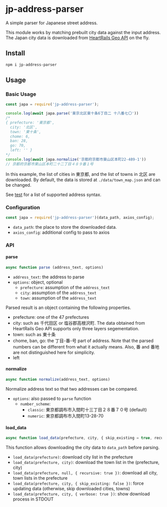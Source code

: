 # jp-address-parser

A simple parser for Japanese street address.

This module works by matching prebuilt city data against the input address.
The Japan city data is downloaded from [HeartRails Geo API](http://geoapi.heartrails.com/api.html) on the fly.

## Install

```bash
npm i jp-address-parser
```

## Usage

### Basic Usage

```javascript
const japa = require('jp-address-parser');

console.log(await japa.parse('東京北区東十条6丁目二 十八番七〇'))
/*
{ prefecture: '東京都',
  city: '北区',
  town: '東十条',
  chome: 6,
  ban: 28,
  go: 70,
  left: '' }
*/
console.log(await japa.normalize('京都府京都市東山区本町22-489-1'))
// 京都府京都市東山区本町二十二丁目４８９番１号
```

In this example, the list of cities in 東京都, and the list of towns in 北区 are downloaded.
By default, the data is stored at `./data/town_map.json` and can be changed.

See [test](test/test.js) for a list of supported address syntax.

### Configuration

```javascript
const japa = require('jp-address-parser')(data_path, axios_config);
```

- `data_path`: the place to store the downloaded data.
- `axios_config`: additional config to pass to axios

### API

#### parse

```javascript
async function parse (address_text, options)
```

- `address_text`: the address to parse
- `options`: object, optional
  - `prefecture`: assumption of the `address_text`
  - `city`: assumption of the `address_text`
  - `town`: assumption of the `address_text`

Parsed result is an object containing the following properties.
- prefecture: one of the 47 prefectures
- city: such as 千代田区 or 塩谷郡高根沢町. The data obtained from HeartRails Geo API supports only three layers segementation.
- town: such as 東十条
- chome, ban, go: the 丁目-番-号 part of address. Note that the parsed numbers can be different from what it actually means. Also, 番 and 番地 are not distinguished here for simplicity.
- left

#### normalize

```javascript
async function normalize(address_text, options)
```

Normalize address text so that two addresses can be compared.

- `options`: also passed to `parse` function
  - `number_scheme`:
    - `classic`: 東京都調布市入間町十三丁目２８番７０号 (default)
    - `numeric`: 東京都調布市入間町13-28-70

#### load_data

```javascript
async function load_data(prefecture, city, { skip_existing = true, recursive = false, verbose = false } = {})
```

This function allows downloading the city data to `data_path` before parsing.

- `load_data(prefecture)`: download city list in the prefecture
- `load_data(prefecture, city)`: download the town list in the (prefecture, city)
- `load_data(prefecture, null, { recursive: true })`: download all city, town lists in the prefecture
- `load_data(prefecture, city, { skip_existing: false })`: force updating data (otherwise, skip downloaded cities, towns)
- `load_data(prefecture, city, { verbose: true })`: show download process in STDOUT

